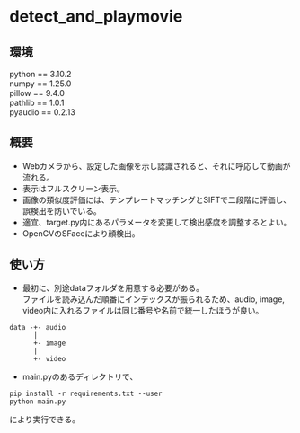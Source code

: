 # detect_and_playmovie
## 環境
python == 3.10.2  
numpy == 1.25.0  
pillow == 9.4.0  
pathlib == 1.0.1  
pyaudio == 0.2.13  

## 概要
- Webカメラから、設定した画像を示し認識されると、それに呼応して動画が流れる。
- 表示はフルスクリーン表示。
- 画像の類似度評価には、テンプレートマッチングとSIFTで二段階に評価し、誤検出を防いでいる。
- 適宜、target.py内にあるパラメータを変更して検出感度を調整するとよい。
- OpenCVのSFaceにより顔検出。

## 使い方
- 最初に、別途dataフォルダを用意する必要がある。  
  ファイルを読み込んだ順番にインデックスが振られるため、audio, image, video内に入れるファイルは同じ番号や名前で統一したほうが良い。
```
data -+- audio
      |  
      +- image
      |
      +- video
```

- main.pyのあるディレクトリで、
```
pip install -r requirements.txt --user
python main.py
```
により実行できる。
